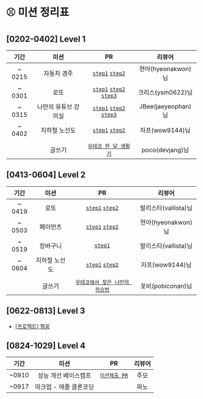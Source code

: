 # :baseball: 미션 정리표

## [0202-0402] Level 1

|  기간  |         미션         |                                                                                                                      PR                                                                                                                      |       리뷰어       |
| :----: | :------------------: | :------------------------------------------------------------------------------------------------------------------------------------------------------------------------------------------------------------------------------------------: | :----------------: |
| ~ 0215 |     자동차 경주      |                                                [`step1`](https://github.com/woowacourse/javascript-racingcar/pull/17) [`step2`](https://github.com/woowacourse/javascript-racingcar/pull/41)                                                 | 현아(hyeonakwon)님 |
| ~ 0301 |         로또         |                   [`step1`](https://github.com/woowacourse/javascript-lotto/pull/12) [`step2`](https://github.com/woowacourse/javascript-lotto/pull/34) [`step3`](https://github.com/woowacourse/javascript-lotto/pull/76)                   | 크리스(ysm0622)님  |
| ~ 0315 | 나만의 유튜브 강의실 | [`step1`](https://github.com/woowacourse/javascript-youtube-classroom/pull/18) [`step2`](https://github.com/woowacourse/javascript-youtube-classroom/pull/31) [`step3`](https://github.com/woowacourse/javascript-youtube-classroom/pull/70) | JBee(jaeyeophan)님 |
| ~ 0402 |    지하철 노선도     |                                                    [`step1`](https://github.com/woowacourse/javascript-subway/pull/6) [`step2`](https://github.com/woowacourse/javascript-subway/pull/67)                                                    |  자프(wow9144)님   |
|        |                      |                                                                                                                                                                                                                                              |
|        |        글쓰기        |                                                                               [`우테코 한 달 생활기`](https://github.com/woowacourse/woowa-writing-3/pull/57)                                                                                |  poco(devjang)님   |

## [0413-0604] Level 2

|  기간  |     미션      |                                                                  PR                                                                   |        리뷰어        |
| :----: | :-----------: | :-----------------------------------------------------------------------------------------------------------------------------------: | :------------------: |
| ~ 0419 |     로또      |      [`step1`](https://github.com/woowacourse/react-lotto/pull/4) [`step2`](https://github.com/woowacourse/react-lotto/pull/59)       | 발리스타(vallista)님 |
| ~ 0503 |   페이먼츠    |   [`step1`](https://github.com/woowacourse/react-payments/pull/4) [`step2`](https://github.com/woowacourse/react-payments/pull/51)    |  현아(hyeonakwon)님  |
| ~ 0519 |   장바구니    |                                 [`step1`](https://github.com/woowacourse/react-shopping-cart/pull/8)                                  | 발리스타(vallista)님 |
| ~ 0604 | 지하철 노선도 | [`step1`](https://github.com/woowacourse/react-subway-map/pull/22) [`step2`](https://github.com/woowacourse/react-subway-map/pull/57) |   자프(wow9144)님    |
|        |               |                                                                                                                                       |
|        |    글쓰기     |                      [`우테코에서 찾은 나만의 학습법`](https://github.com/woowacourse/woowa-writing-3/pull/150)                       |  포비(pobiconan)님   |

## [0622-0813] Level 3

- [[프로젝트] 찜꽁](https://github.com/woowacourse-teams/2021-zzimkkong)

## [0824-1029] Level 4

| 기간  |          미션          |                                  PR                                   | 리뷰어 |
| :---: | :--------------------: | :-------------------------------------------------------------------: | :----: |
| ~0910 |  성능 개선 베이스캠프  | [`미션제출 PR`](https://github.com/woowacourse/perf-basecamp/pull/20) |  주모  |
| ~0917 | 마크업 - 애플 클론코딩 |                                                                       |  파노  |
